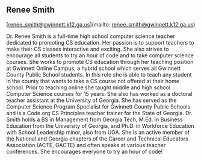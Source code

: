## Renee Smith

[renee_smith@gwinnett.k12.ga.us](mailto: renee_smith@gwinnett.k12.ga.us)

Dr. Renee Smith is a full-time high school computer science teacher dedicated to promoting CS education. Her passion is to support teachers to make their CS classes interactive and exciting. She also strives to encourage all students to try an hour of code and to take computer science courses.  She works to promote CS education through her teaching position at Gwinnett Online Campus, a hybrid school which serves all Gwinnett County Public School students. In this role she is able to teach any student in the county that wants to take a CS course not offered at their home school. Prior to teaching online she taught middle and high school Computer Science courses for 15 years. She also has worked as a doctoral teacher assistant at the University of Georgia. She has served as the Computer Science Program Specialist for Gwinnett County Public Schools and is a Code.org CS Principles teacher trainer for the State of Georgia. Dr. Smith holds a BS in Management from Georgia Tech, M.Ed. in Business Education from the University of Georgia, and Ph.D. in Workforce Education with School Leadership minor, also from UGA. She is an active member of the National and Georgia chapters of the Career and Technical Educators Association (ACTE, GACTE) and often speaks at various teacher conferences.  She encourages everyone to try an hour of code!
